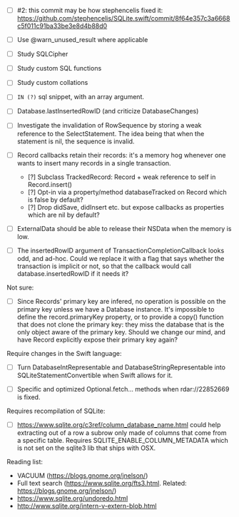 - [ ] #2: this commit may be how stephencelis fixed it: https://github.com/stephencelis/SQLite.swift/commit/8f64e357c3a6668c5f011c91ba33be3e8d4b88d0
- [ ] Use @warn_unused_result where applicable
- [ ] Study SQLCipher
- [ ] Study custom SQL functions
- [ ] Study custom collations
- [ ] `IN (?)` sql snippet, with an array argument.
- [ ] Database.lastInsertedRowID (and criticize DatabaseChanges)
- [ ] Investigate the invalidation of RowSequence by storing a weak reference to the SelectStatement. The idea being that when the statement is nil, the sequence is invalid.
- [ ] Record callbacks retain their records: it's a memory hog whenever one wants to insert many records in a single transaction.
    - [?] Subclass TrackedRecord: Record + weak reference to self in Record.insert()
    - [?] Opt-in via a property/method databaseTracked on Record which is false by default?
    - [?] Drop didSave, didInsert etc. but expose callbacks as properties which are nil by default?
- [ ] ExternalData should be able to release their NSData when the memory is low.
- [ ] The insertedRowID argument of TransactionCompletionCallback looks odd, and ad-hoc. Could we replace it with a flag that says whether the transaction is implicit or not, so that the callback would call database.insertedRowID if it needs it?


Not sure:

- [ ] Since Records' primary key are infered, no operation is possible on the primary key unless we have a Database instance. It's impossible to define the record.primaryKey property, or to provide a copy() function that does not clone the primary key: they miss the database that is the only object aware of the primary key. Should we change our mind, and have Record explicitly expose their primary key again?


Require changes in the Swift language:

- [ ] Turn DatabaseIntRepresentable and DatabaseStringRepresentable into SQLiteStatementConvertible when Swift allows for it.
- [ ] Specific and optimized Optional<SQLiteStatementConvertible>.fetch... methods when rdar://22852669 is fixed.


Requires recompilation of SQLite:

- [ ] https://www.sqlite.org/c3ref/column_database_name.html could help extracting out of a row a subrow only made of columns that come from a specific table. Requires SQLITE_ENABLE_COLUMN_METADATA which is not set on the sqlite3 lib that ships with OSX.



Reading list:

- VACUUM (https://blogs.gnome.org/jnelson/)
- Full text search (https://www.sqlite.org/fts3.html. Related: https://blogs.gnome.org/jnelson/)
- https://www.sqlite.org/undoredo.html
- http://www.sqlite.org/intern-v-extern-blob.html
